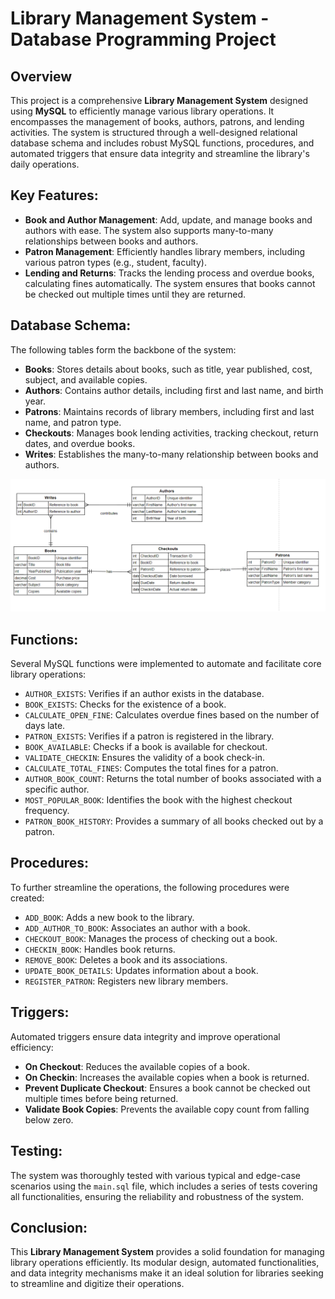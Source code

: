 # Library Management System - Database Programming Project

## Overview
This project is a comprehensive **Library Management System** designed using **MySQL** to efficiently manage various library operations. It encompasses the management of books, authors, patrons, and lending activities. The system is structured through a well-designed relational database schema and includes robust MySQL functions, procedures, and automated triggers that ensure data integrity and streamline the library's daily operations.

## Key Features:
- **Book and Author Management**: Add, update, and manage books and authors with ease. The system also supports many-to-many relationships between books and authors.
- **Patron Management**: Efficiently handles library members, including various patron types (e.g., student, faculty).
- **Lending and Returns**: Tracks the lending process and overdue books, calculating fines automatically. The system ensures that books cannot be checked out multiple times until they are returned.

## Database Schema:
The following tables form the backbone of the system:
- **Books**: Stores details about books, such as title, year published, cost, subject, and available copies.
- **Authors**: Contains author details, including first and last name, and birth year.
- **Patrons**: Maintains records of library members, including first and last name, and patron type.
- **Checkouts**: Manages book lending activities, tracking checkout, return dates, and overdue books.
- **Writes**: Establishes the many-to-many relationship between books and authors.

![Entity-Relationship Diagram](https://github.com/niharik22/LibraryManagementSystem/blob/main/ERD.png)

## Functions:
Several MySQL functions were implemented to automate and facilitate core library operations:
- `AUTHOR_EXISTS`: Verifies if an author exists in the database.
- `BOOK_EXISTS`: Checks for the existence of a book.
- `CALCULATE_OPEN_FINE`: Calculates overdue fines based on the number of days late.
- `PATRON_EXISTS`: Verifies if a patron is registered in the library.
- `BOOK_AVAILABLE`: Checks if a book is available for checkout.
- `VALIDATE_CHECKIN`: Ensures the validity of a book check-in.
- `CALCULATE_TOTAL_FINES`: Computes the total fines for a patron.
- `AUTHOR_BOOK_COUNT`: Returns the total number of books associated with a specific author.
- `MOST_POPULAR_BOOK`: Identifies the book with the highest checkout frequency.
- `PATRON_BOOK_HISTORY`: Provides a summary of all books checked out by a patron.

## Procedures:
To further streamline the operations, the following procedures were created:
- `ADD_BOOK`: Adds a new book to the library.
- `ADD_AUTHOR_TO_BOOK`: Associates an author with a book.
- `CHECKOUT_BOOK`: Manages the process of checking out a book.
- `CHECKIN_BOOK`: Handles book returns.
- `REMOVE_BOOK`: Deletes a book and its associations.
- `UPDATE_BOOK_DETAILS`: Updates information about a book.
- `REGISTER_PATRON`: Registers new library members.

## Triggers:
Automated triggers ensure data integrity and improve operational efficiency:
- **On Checkout**: Reduces the available copies of a book.
- **On Checkin**: Increases the available copies when a book is returned.
- **Prevent Duplicate Checkout**: Ensures a book cannot be checked out multiple times before being returned.
- **Validate Book Copies**: Prevents the available copy count from falling below zero.

## Testing:
The system was thoroughly tested with various typical and edge-case scenarios using the `main.sql` file, which includes a series of tests covering all functionalities, ensuring the reliability and robustness of the system.

## Conclusion:
This **Library Management System** provides a solid foundation for managing library operations efficiently. Its modular design, automated functionalities, and data integrity mechanisms make it an ideal solution for libraries seeking to streamline and digitize their operations.
